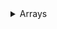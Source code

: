 <!-- Arrays  -->
<details>
<summary>Arrays</summary>

- [ ] [LC - Merge Sorted Array](https://leetcode.com/problems/merge-sorted-array/description/) `Easy`
- [ ] [LC - Remove Element](https://leetcode.com/problems/remove-element/description/) `Easy`
- [ ] [GFG - Union of Two Sorted Arrays](DataStructures/Arrays/UnionOfTwoSortedArrays.java)  [GFG Link](https://www.geeksforgeeks.org/problems/union-of-two-sorted-arrays-1587115621/1) `Medium`


</details>

